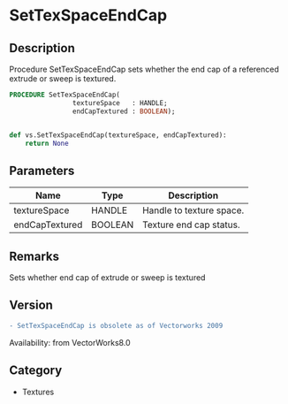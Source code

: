 # SetTexSpaceEndCap

## Description
Procedure SetTexSpaceEndCap sets whether the end cap of a referenced extrude or sweep is textured.

```pascal
PROCEDURE SetTexSpaceEndCap(
				textureSpace   : HANDLE;
				endCapTextured : BOOLEAN);
```

```python

def vs.SetTexSpaceEndCap(textureSpace, endCapTextured):
    return None
```

## Parameters
|Name|Type|Description|
|---|---|---|
|textureSpace|HANDLE|Handle to texture space.|
|endCapTextured|BOOLEAN|Texture end cap status.|

## Remarks
Sets whether end cap of extrude or sweep is textured

## Version
```diff
- SetTexSpaceEndCap is obsolete as of Vectorworks 2009
```

Availability: from VectorWorks8.0
## Category
* Textures

